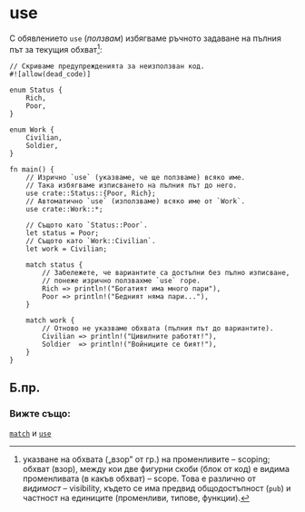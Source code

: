 # use

С обявлението `use` (*ползвам*) избягваме ръчното задаване на пълния път за текущия обхват[^scoping]:

```rust,editable
// Скриваме предупрежденията за неизползван код.
#![allow(dead_code)]

enum Status {
    Rich,
    Poor,
}

enum Work {
    Civilian,
    Soldier,
}

fn main() {
    // Изрично `use` (указваме, че ще ползваме) всяко име.
    // Така избягваме изписването на пълния път до него.
    use crate::Status::{Poor, Rich};
    // Автоматично `use` (използваме) всяко име от `Work`.
    use crate::Work::*;

    // Същото като `Status::Poor`.
    let status = Poor;
    // Същото като `Work::Civilian`.
    let work = Civilian;

    match status {
        // Забележете, че вариантите са достъпни без пълно изписване,
        // понеже изрично ползвахме `use` горе.
        Rich => println!("Богатият има много пари"),
        Poor => println!("Бедният няма пари..."),
    }

    match work {
        // Отново не указваме обхвата (пълния път до вариантите).
        Civilian => println!("Цивилните работят!"),
        Soldier  => println!("Войниците се бият!"),
    }
}
```

## Б.пр.

[^scoping]: указване на обхвата („взор” от гр.) на променливите – scoping;
  обхват (взор), между кои две фигурни скоби (блок от код) е видима
  променливата (в какъв обхват) – scope. Това е различно от _видимост_ –
  visibility, където се има предвид общодостъпност (`pub`) и частност на
  единиците (променливи, типове, функции).

### Вижте също:

[`match`][match] и [`use`][use] 

[use]: ../../mod/use.md
[match]: ../../flow_control/match.md
